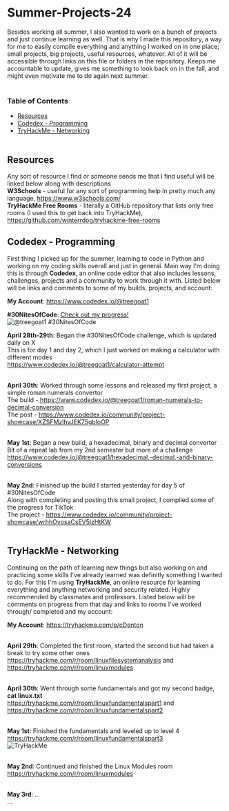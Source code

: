# Summer-Projects-24
Besides working all summer, I also wanted to work on a bunch of projects and just continue learning as well. That is why I made this repository, a way for me to easily compile everything and anything I worked on in one place; small projects, big projects, useful resources, whatever. All of it will be accessible through links on this file or folders in the repository. Keeps me accountable to update, gives me something to look back on in the fall, and might even motivate me to do again next summer. <br /> <br />

### Table of Contents
- [Resources](##-Resources)
- [Codedex - Programming](##-Codedex---Programming)
- [TryHackMe - Networking](##-TryHackMe---Networking)
<br /> <br />

## Resources
Any sort of resource I find or someone sends me that I find useful will be linked below along with descriptions <br />
**W3Schools** - useful for any sort of programming help in pretty much any language, https://www.w3schools.com/ <br />
**TryHackMe Free Rooms** - literally a GitHub repository that lists only free rooms (I used this to get back into TryHackMe), https://github.com/winterrdog/tryhackme-free-rooms

## Codedex - Programming
First thing I picked up for the summer, learning to code in Python and working on my coding skills overall and just in general. Main way I'm doing this is through **Codedex**, an online code editor that also includes lessons, challenges, projects and a community to work through it with. Listed below will be links and comments to some of my builds, projects, and account: <br />

**My Account**: https://www.codedex.io/@treegoat1 <br />

**#30NitesOfCode**: [Check out my progress!](https://www.codedex.io/@treegoat1/30-nites-of-code) <br />
  ![@treegoat1 #30NitesOfCode](https://www.codedex.io/api/petStatus?user=treegoat1) <br />

**April 28th-29th**: Began the #30NitesOfCode challenge, which is updated daily on X <br />
This is for day 1 and day 2, which I just worked on making a calculator with different modes <br />
https://www.codedex.io/@treegoat1/calculator-attempt <br /> <br />

**April 30th**: Worked through some lessons and released my first project, a simple roman numerals convertor <br /> 
The build - https://www.codedex.io/@treegoat1/roman-numerals-to-decimal-conversion <br />
The post - https://www.codedex.io/community/project-showcase/XZSFMzlhvJEK75gbloOP <br /> <br />

**May 1st**: Began a new build, a hexadecimal, binary and decimal convertor <br />
Bit of a repeat lab from my 2nd semester but more of a challenge <br />
https://www.codedex.io/@treegoat1/hexadecimal,-decimal,-and-binary-conversions <br /> <br />

**May 2nd**: Finished up the build I started yesterday for day 5 of #30NitesOfCode <br />
Along with completing and posting this small project, I compiled some of the progress for TikTok <br />
The project - https://www.codedex.io/community/project-showcase/wrhhOvosaCsEV5lzHtKW <br /> <br />

## TryHackMe - Networking
Continuing on the path of learning new things but also working on and practicing some skills I've already learned was definitly something I wanted to do. For this I'm using **TryHackMe**, an online resource for learning everything and anything networking and security related. Highly recommended by classmates and professors. Listed below will be comments on progress from that day and links to rooms I've worked through/ completed and my account: <br />

**My Account**: https://tryhackme.com/p/cDenton <br /> <br />

**April 29th**: Completed the first room, started the second but had taken a break to try some other ones <br />
https://tryhackme.com/r/room/linuxfilesystemanalysis and https://tryhackme.com/r/room/linuxmodules <br /> <br />

**April 30th**: Went through some fundamentals and got my second badge, **cat linux.txt** <br /> 
https://tryhackme.com/r/room/linuxfundamentalspart1 and https://tryhackme.com/r/room/linuxfundamentalspart2 <br /> <br />

**May 1st**: Finished the fundamentals and leveled up to level 4 <br />
https://tryhackme.com/r/room/linuxfundamentalspart3 <br />
<img src="https://tryhackme-badges.s3.amazonaws.com/cDenton.png" alt="TryHackMe"> <br /> <br />

**May 2nd**: Continued and finished the Linux Modules room <br />
https://tryhackme.com/r/room/linuxmodules <br /> <br />

**May 3rd**: ... <br />
... <br /> <br />
